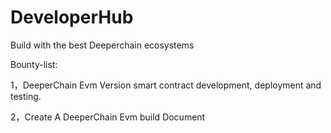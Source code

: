 # DeveloperHub
Build with the best Deeperchain ecosystems

Bounty-list:

1，DeeperChain Evm Version smart contract development, deployment and testing. 

2，Create A DeeperChain Evm build Document
